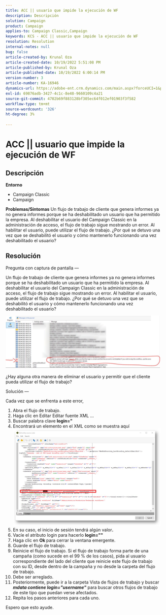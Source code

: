 ```yaml
---
title: ACC || usuario que impide la ejecución de WF
description: Descripción
solution: Campaign
product: Campaign
applies-to: Campaign Classic,Campaign
keywords: KCS - ACC || usuario que impide la ejecución de WF
resolution: Resolution
internal-notes: null
bug: false
article-created-by: Krunal Oza
article-created-date: 10/19/2022 5:51:08 PM
article-published-by: Krunal Oza
article-published-date: 10/19/2022 6:00:14 PM
version-number: 3
article-number: KA-16946
dynamics-url: https://adobe-ent.crm.dynamics.com/main.aspx?forceUCI=1&pagetype=entityrecord&etn=knowledgearticle&id=1341eb95-d64f-ed11-bba2-00224808679b
exl-id: 69876adb-3427-4c1c-8e48-9660109c4a21
source-git-commit: 4702b69f883128bf305ec64f012ef01903f3f582
workflow-type: tm+mt
source-wordcount: '326'
ht-degree: 3%

---
```


# ACC || usuario que impide la ejecución de WF

## Descripción

<b>Entorno</b>
- Campaign Classic
- Campaign



<b>Problemas/Síntomas</b>
Un flujo de trabajo de cliente que genera informes ya no genera informes porque se ha deshabilitado un usuario que ha permitido la empresa. Al deshabilitar el usuario del Campaign Classic en la administración de acceso, el flujo de trabajo sigue mostrando un error. Al habilitar el usuario, puede utilizar el flujo de trabajo. ¿Por qué se detuvo una vez que se deshabilitó el usuario y cómo mantenerlo funcionando una vez deshabilitado el usuario?


## Resolución


Pregunta con captura de pantalla —



Un flujo de trabajo de cliente que genera informes ya no genera informes porque se ha deshabilitado un usuario que ha permitido la empresa. Al deshabilitar el usuario del Campaign Classic en la administración de acceso, el flujo de trabajo sigue mostrando un error. Al habilitar el usuario, puede utilizar el flujo de trabajo. ¿Por qué se detuvo una vez que se deshabilitó el usuario y cómo mantenerlo funcionando una vez deshabilitado el usuario?

![](assets/178d95b7-4dd0-ec11-a7b5-00224809c556.png)

¿Hay alguna otra manera de eliminar el usuario y permitir que el cliente pueda utilizar el flujo de trabajo?





Solución —

Cada vez que se enfrenta a este error,

1. Abra el flujo de trabajo.
2. Haga clic en Editar Editar fuente XML ...
3. Buscar palabra clave <b>login=&quot;</b>
4. Encontrará un elemento en el XML como se muestra aquí![](assets/dee6636f-799e-eb11-b1ac-000d3a368466.png)
5. En su caso, el inicio de sesión tendrá algún valor<b>.</b>
6. Vacíe el atributo login para hacerlo <b>login=&quot;&quot;</b>
7. Haga clic en <b>Ok </b>para cerrar la ventana emergente.
8. Guarde el flujo de trabajo.
9. Reinicie el flujo de trabajo. Si el flujo de trabajo forma parte de una campaña (como sucede en el 99 % de los casos), pida al usuario correspondiente del lado del cliente que reinicie este flujo de trabajo con su ID, desde dentro de la campaña y no desde la carpeta del flujo de trabajo.
10. Debe ser arreglado.
11. Posteriormente, puede ir a la carpeta Vista de flujos de trabajo y buscar <b>*mdata contiene login=&quot;username&quot;</b>* para buscar otros flujos de trabajo de este tipo que puedan verse afectados.
12. Repita los pasos anteriores para cada uno.


Espero que esto ayude.
